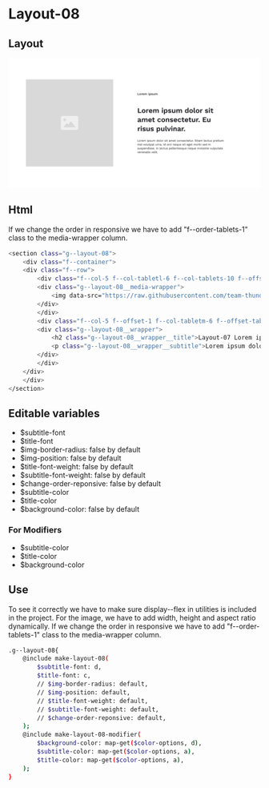 # Layout-08

## Layout

![alt text][layout-04]

[layout-04]: /src/img/global-components/layout/layout-04.png

## Html

If we change the order in responsive we have to add "f--order-tablets-1" class to the media-wrapper column.

```sh
<section class="g--layout-08">
    <div class="f--container">
    <div class="f--row">
        <div class="f--col-5 f--col-tabletl-6 f--col-tablets-10 f--offset-tablets-1 f--col-mobile-12 f--offset-mobile-0 display--flex">
        <div class="g--layout-08__media-wrapper">
            <img data-src="https://raw.githubusercontent.com/team-thunderfoot/ui/main/src/img/global-components/img-placeholder.jpg" src="/src/img/global-components/placeholder.jpg" alt="alt text" class="g--layout-08__media-wrapper__media g--lazy-01 f--ar" width="1000" height="1000" style="aspect-ratio: 1000 / 1000">
        </div>
        </div>
        <div class="f--col-5 f--offset-1 f--col-tabletm-6 f--offset-tabletm-0 f--col-tablets-10 f--offset-tablets-1 f--col-mobile-12 f--offset-mobile-0 display--flex">
        <div class="g--layout-08__wrapper">
            <h2 class="g--layout-08__wrapper__title">Layout-07 Lorem ipsum dolor sit amet consectetur. Eu risus pulvinar.</h2>
            <p class="g--layout-08__wrapper__subtitle">Lorem ipsum dolor sit amet consectetur. Etiam lectus pretium nisl volutpat urna. Id orci neque sit eget morbi sed in suspendisse. In lectus pellentesque neque molestie vulputate venenatis velit.</p>
        </div>
        </div>
    </div>
    </div>
</section>
```

## Editable variables

- $subtitle-font
- $title-font
- $img-border-radius: false by default
- $img-position: false by default
- $title-font-weight: false by default
- $subtitle-font-weight: false by default
- $change-order-reponsive: false by default
- $subtitle-color
- $title-color
- $background-color: false by default

### For Modifiers

- $subtitle-color
- $title-color
- $background-color

## Use

To see it correctly we have to make sure display--flex in utilities is included in the project.
For the image, we have to add width, height and aspect ratio dynamically.
If we change the order in responsive we have to add "f--order-tablets-1" class to the media-wrapper column.

```sh
.g--layout-08{
    @include make-layout-08(
        $subtitle-font: d,
        $title-font: c,
        // $img-border-radius: default,
        // $img-position: default,
        // $title-font-weight: default,
        // $subtitle-font-weight: default,
        // $change-order-reponsive: default,
    );
    @include make-layout-08-modifier(
        $background-color: map-get($color-options, d),
        $subtitle-color: map-get($color-options, a),
        $title-color: map-get($color-options, a),
    );
}
```
